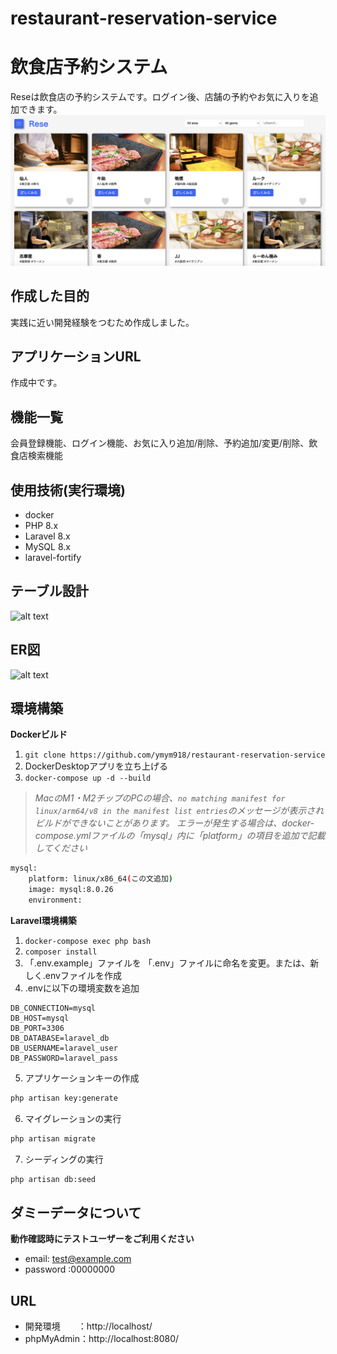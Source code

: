# restaurant-reservation-service
# 飲食店予約システム
Reseは飲食店の予約システムです。ログイン後、店舗の予約やお気に入りを追加できます。</br>
![alt text](<スクリーンショット 2024-11-19 18.03.53.png>)
## 作成した目的
実践に近い開発経験をつむため作成しました。
## アプリケーションURL
作成中です。
## 機能一覧
会員登録機能、ログイン機能、お気に入り追加/削除、予約追加/変更/削除、飲食店検索機能</br>
## 使用技術(実行環境)
- docker
- PHP 8.x
- Laravel 8.x
- MySQL 8.x
- laravel-fortify
## テーブル設計
![alt text](Rese_テーブル設計書.png)
## ER図
![alt text](Rese_ER図.png)
## 環境構築
**Dockerビルド**
1. `git clone https://github.com/ymym918/restaurant-reservation-service`
2. DockerDesktopアプリを立ち上げる
3. `docker-compose up -d --build`

> *MacのM1・M2チップのPCの場合、`no matching manifest for linux/arm64/v8 in the manifest list entries`のメッセージが表示されビルドができないことがあります。
エラーが発生する場合は、docker-compose.ymlファイルの「mysql」内に「platform」の項目を追加で記載してください*
``` bash
mysql:
    platform: linux/x86_64(この文追加)
    image: mysql:8.0.26
    environment:
```
**Laravel環境構築**
1. `docker-compose exec php bash`
2. `composer install`
3. 「.env.example」ファイルを 「.env」ファイルに命名を変更。または、新しく.envファイルを作成
4. .envに以下の環境変数を追加
``` text
DB_CONNECTION=mysql
DB_HOST=mysql
DB_PORT=3306
DB_DATABASE=laravel_db
DB_USERNAME=laravel_user
DB_PASSWORD=laravel_pass
```
5. アプリケーションキーの作成
``` bash
php artisan key:generate
```

6. マイグレーションの実行
``` bash
php artisan migrate
```

7. シーディングの実行
``` bash
php artisan db:seed
```
## ダミーデータについて
**動作確認時にテストユーザーをご利用ください**
- email: test@example.com
- password :00000000

## URL
- 開発環境　　：http://localhost/
- phpMyAdmin：http://localhost:8080/